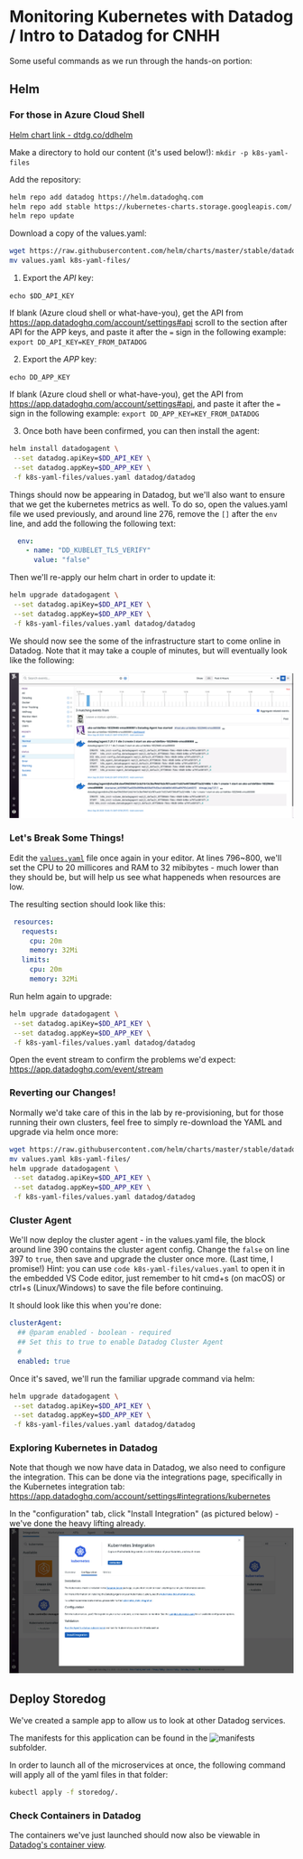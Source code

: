 # Monitoring Kubernetes with Datadog / Intro to Datadog for CNHH

Some useful commands as we run through the hands-on portion:

## Helm

### For those in Azure Cloud Shell

[Helm chart link - dtdg.co/ddhelm](http://dtdg.co/ddhelm)

Make a directory to hold our content (it's used below!):
`mkdir -p k8s-yaml-files`

Add the repository:
```bash
helm repo add datadog https://helm.datadoghq.com
helm repo add stable https://kubernetes-charts.storage.googleapis.com/
helm repo update
```

Download a copy of the values.yaml:
```bash
wget https://raw.githubusercontent.com/helm/charts/master/stable/datadog/values.yaml
mv values.yaml k8s-yaml-files/
```

1. Export the _API_ key:

`echo $DD_API_KEY`

If blank (Azure cloud shell or what-have-you), get the API from https://app.datadoghq.com/account/settings#api scroll to the section after API for the APP keys, and paste it after the `=` sign in the following example:
`export DD_API_KEY=KEY_FROM_DATADOG`

2. Export the _APP_ key:

`echo DD_APP_KEY`

If blank (Azure cloud shell or what-have-you), get the API from https://app.datadoghq.com/account/settings#api, and paste it after the `=` sign in the following example:
`export DD_APP_KEY=KEY_FROM_DATADOG`

3. Once both have been confirmed, you can then install the agent:
```bash
helm install datadogagent \
 --set datadog.apiKey=$DD_API_KEY \
 --set datadog.appKey=$DD_APP_KEY \
 -f k8s-yaml-files/values.yaml datadog/datadog
 ```
 
Things should now be appearing in Datadog, but we'll also want to ensure that we get the kubernetes metrics as well. To do so, open the values.yaml file we used previously, and around line 276, remove the `[]` after the `env` line, and add the following the following text:
```yaml
  env:
    - name: "DD_KUBELET_TLS_VERIFY"
      value: "false"
```

Then we'll re-apply our helm chart in order to update it: 
```bash
helm upgrade datadogagent \
 --set datadog.apiKey=$DD_API_KEY \
 --set datadog.appKey=$DD_APP_KEY \
 -f k8s-yaml-files/values.yaml datadog/datadog
```
We should now see the some of the infrastructure start to come online in Datadog. Note that it may take a couple of minutes, but will eventually look like the following: 

![Datadog Event Stream](aks_in_event_stream.png)


### Let's Break Some Things!
Edit the [`values.yaml`](k8s-yaml-files/values.yaml) file once again in your editor. At lines 796~800, we'll set the CPU to 20 millicores and RAM to 32 mibibytes - much lower than they should be, but will help us see what happeneds when resources are low. 

The resulting section should look like this: 

```yaml
 resources: 
   requests:
     cpu: 20m
     memory: 32Mi
   limits:
     cpu: 20m
     memory: 32Mi
```

Run helm again to upgrade: 
```bash
helm upgrade datadogagent \
 --set datadog.apiKey=$DD_API_KEY \
 --set datadog.appKey=$DD_APP_KEY \
 -f k8s-yaml-files/values.yaml datadog/datadog
```

Open the event stream to confirm the problems we'd expect: https://app.datadoghq.com/event/stream

### Reverting our Changes! 
Normally we'd take care of this in the lab by re-provisioning, but for those running their own clusters, feel free to simply re-download the YAML and upgrade via helm once more: 

```bash
wget https://raw.githubusercontent.com/helm/charts/master/stable/datadog/values.yaml
mv values.yaml k8s-yaml-files/
helm upgrade datadogagent \
 --set datadog.apiKey=$DD_API_KEY \
 --set datadog.appKey=$DD_APP_KEY \
 -f k8s-yaml-files/values.yaml datadog/datadog
```

### Cluster Agent
We'll now deploy the cluster agent - in the values.yaml file, the block around line 390 contains the cluster agent config. Change the `false` on line 397 to `true`, then save and upgrade the cluster once more. (Last time, I promise!) Hint: you can use `code k8s-yaml-files/values.yaml` to open it in the embedded VS Code editor, just remember to hit cmd+s (on macOS) or ctrl+s (Linux/Windows) to save the file before continuing. 

It should look like this when you're done:

```yaml
clusterAgent:
  ## @param enabled - boolean - required
  ## Set this to true to enable Datadog Cluster Agent
  #
  enabled: true
```

Once it's saved, we'll run the familiar upgrade command via helm:

```bash
helm upgrade datadogagent \
 --set datadog.apiKey=$DD_API_KEY \
 --set datadog.appKey=$DD_APP_KEY \
 -f k8s-yaml-files/values.yaml datadog/datadog
```

### Exploring Kubernetes in Datadog

Note that though we now have data in Datadog, we also need to configure the integration. This can be done via the integrations page, specifically in the Kubernetes integration tab: https://app.datadoghq.com/account/settings#integrations/kubernetes

In the "configuration" tab, click "Install Integration" (as pictured below) - we've done the heavy lifting already. 
![Datadog Kubernetes Integration](install_k8s_integration.png)

## Deploy Storedog
We've created a sample app to allow us to look at other Datadog services. 

The manifests for this application can be found in the ![manifests](manifests/) subfolder. 

In order to launch all of the microservices at once, the following command will apply all of the yaml files in that folder:

```bash
kubectl apply -f storedog/.
```

### Check Containers in Datadog
The containers we've just launched should now also be viewable in [Datadog's container view](https://app.datadoghq.com/containers). 
